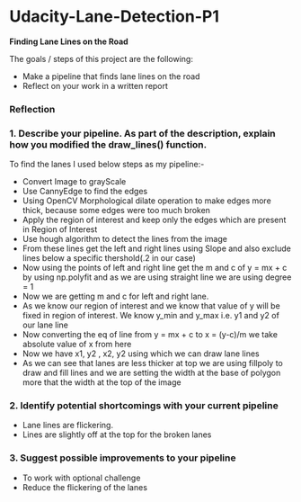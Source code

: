 # Udacity-Lane-Detection-P1


**Finding Lane Lines on the Road**

The goals / steps of this project are the following:
* Make a pipeline that finds lane lines on the road
* Reflect on your work in a written report

### Reflection

### 1. Describe your pipeline. As part of the description, explain how you modified the draw_lines() function.

To find the lanes I used below steps as my pipeline:-
* Convert Image to grayScale
* Use CannyEdge to find the edges
* Using OpenCV Morphological dilate operation to make edges more thick, because some edges were too much broken
* Apply the region of interest and keep only the edges which are present in Region of Interest
* Use hough algorithm to detect the lines from the image
* From these lines get the left and right lines using Slope and also exclude lines below a specific thershold(.2 in our case)
* Now using the points of left and right line get the m and c of y = mx + c by using np.polyfit and as we are using straight line we are using degree = 1
* Now we are getting m and c for left and right lane.
* As we know our region of interest and we know that value of y will be fixed in region of interest. We know y_min and y_max i.e. y1 and y2 of our lane line
* Now converting the eq of line from y = mx + c to x = (y-c)/m we take absolute value of x from here
* Now we have x1, y2 , x2, y2 using which we can draw lane lines
* As we can see that lanes are less thicker at top we are using fillpoly to draw and fill lines and we are setting the width at the base of polygon more that the width at the top of the image


### 2. Identify potential shortcomings with your current pipeline

* Lane lines are flickering.
* Lines are slightly off at the top for the broken lanes

### 3. Suggest possible improvements to your pipeline
* To work with optional challenge
* Reduce the flickering of the lanes
